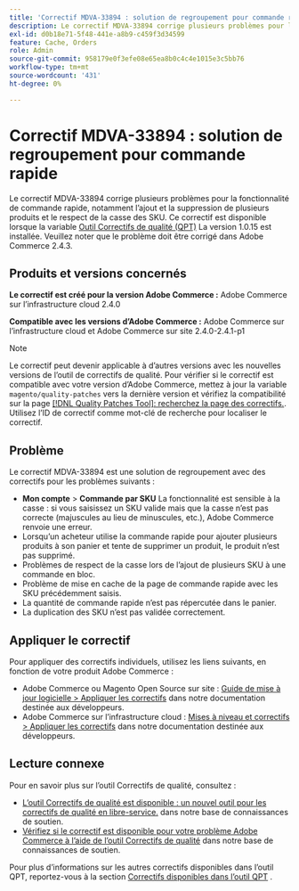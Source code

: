 ```yaml
---
title: 'Correctif MDVA-33894 : solution de regroupement pour commande rapide'
description: Le correctif MDVA-33894 corrige plusieurs problèmes pour la fonctionnalité de commande rapide, notamment l’ajout et la suppression de plusieurs produits et le respect de la casse des SKU. Ce correctif est disponible lorsque l’[outil de correctifs de qualité (QPT)](https://devdocs.magento.com/guides/v2.4/comp-mgr/patching.html#mqp) 1.0.15 est installé. Veuillez noter que le problème doit être corrigé dans Adobe Commerce 2.4.3.
exl-id: d0b18e71-5f48-441e-a8b9-c459f3d34599
feature: Cache, Orders
role: Admin
source-git-commit: 958179e0f3efe08e65ea8b0c4c4e1015e3c5bb76
workflow-type: tm+mt
source-wordcount: '431'
ht-degree: 0%

---
```


# Correctif MDVA-33894 : solution de regroupement pour commande rapide

Le correctif MDVA-33894 corrige plusieurs problèmes pour la fonctionnalité de commande rapide, notamment l’ajout et la suppression de plusieurs produits et le respect de la casse des SKU. Ce correctif est disponible lorsque la variable [Outil Correctifs de qualité (QPT)](https://devdocs.magento.com/guides/v2.4/comp-mgr/patching.html#mqp) La version 1.0.15 est installée. Veuillez noter que le problème doit être corrigé dans Adobe Commerce 2.4.3.

## Produits et versions concernés

**Le correctif est créé pour la version Adobe Commerce :** Adobe Commerce sur l’infrastructure cloud 2.4.0

**Compatible avec les versions d’Adobe Commerce :** Adobe Commerce sur l’infrastructure cloud et Adobe Commerce sur site 2.4.0-2.4.1-p1

>[!NOTE]
>
>Le correctif peut devenir applicable à d’autres versions avec les nouvelles versions de l’outil de correctifs de qualité. Pour vérifier si le correctif est compatible avec votre version d’Adobe Commerce, mettez à jour la variable `magento/quality-patches` vers la dernière version et vérifiez la compatibilité sur la page [[!DNL Quality Patches Tool]: recherchez la page des correctifs.](https://devdocs.magento.com/quality-patches/tool.html#patch-grid). Utilisez l’ID de correctif comme mot-clé de recherche pour localiser le correctif.

## Problème

Le correctif MDVA-33894 est une solution de regroupement avec des correctifs pour les problèmes suivants :

* **Mon compte** > **Commande par SKU** La fonctionnalité est sensible à la casse : si vous saisissez un SKU valide mais que la casse n’est pas correcte (majuscules au lieu de minuscules, etc.), Adobe Commerce renvoie une erreur.
* Lorsqu’un acheteur utilise la commande rapide pour ajouter plusieurs produits à son panier et tente de supprimer un produit, le produit n’est pas supprimé.
* Problèmes de respect de la casse lors de l’ajout de plusieurs SKU à une commande en bloc.
* Problème de mise en cache de la page de commande rapide avec les SKU précédemment saisis.
* La quantité de commande rapide n’est pas répercutée dans le panier.
* La duplication des SKU n’est pas validée correctement.

## Appliquer le correctif

Pour appliquer des correctifs individuels, utilisez les liens suivants, en fonction de votre produit Adobe Commerce :

* Adobe Commerce ou Magento Open Source sur site : [Guide de mise à jour logicielle > Appliquer les correctifs](https://devdocs.magento.com/guides/v2.4/comp-mgr/patching/mqp.html) dans notre documentation destinée aux développeurs.
* Adobe Commerce sur l’infrastructure cloud : [Mises à niveau et correctifs > Appliquer les correctifs](https://devdocs.magento.com/cloud/project/project-patch.html) dans notre documentation destinée aux développeurs.

## Lecture connexe

Pour en savoir plus sur l’outil Correctifs de qualité, consultez :

* [L’outil Correctifs de qualité est disponible : un nouvel outil pour les correctifs de qualité en libre-service.](/help/announcements/adobe-commerce-announcements/magento-quality-patches-released-new-tool-to-self-serve-quality-patches.md) dans notre base de connaissances de soutien.
* [Vérifiez si le correctif est disponible pour votre problème Adobe Commerce à l’aide de l’outil Correctifs de qualité](/help/support-tools/patches-available-in-qpt-tool/check-patch-for-magento-issue-with-magento-quality-patches.md) dans notre base de connaissances de soutien.

Pour plus d’informations sur les autres correctifs disponibles dans l’outil QPT, reportez-vous à la section [Correctifs disponibles dans l’outil QPT](https://support.magento.com/hc/en-us/sections/360010506631-Patches-available-in-QPT-tool-) .
